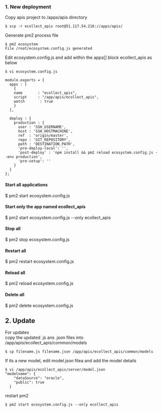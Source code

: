 
### 1. New deployment
Copy apis project to /apps/apis directory
```
$ scp -r ecollect_apis root@51.117.54.216://apps/apis/
```

Generate pm2 process file
```
$ pm2 ecosystem
File /root/ecosystem.config.js generated
```
Edit ecosystem.config.js and add within the apps[] block ecollect_apis as below
```
$ vi ecosystem.config.js

module.exports = {
  apps : [
    {
    name       : "ecollect_apis",
    script     : "/app/apis/ecollect_apis",
    watch       : true
    }
  ],

  deploy : {
    production : {
      user : 'SSH_USERNAME',
      host : 'SSH_HOSTMACHINE',
      ref  : 'origin/master',
      repo : 'GIT_REPOSITORY',
      path : 'DESTINATION_PATH',
      'pre-deploy-local': '',
      'post-deploy' : 'npm install && pm2 reload ecosystem.config.js --env production',
      'pre-setup': ''
    }
  }
};
```
#### Start all applications
$ pm2 start ecosystem.config.js

#### Start only the app named ecollect_apis
$ pm2 start ecosystem.config.js --only ecollect_apis

#### Stop all
$ pm2 stop ecosystem.config.js

#### Restart all
$ pm2 restart ecosystem.config.js

#### Reload all
$ pm2 reload ecosystem.config.js

#### Delete all
$ pm2 delete ecosystem.config.js

## 2. Update
For updates\
copy the updated .js ans .json files into /app/apis/ecollect_apis/common/models
```
$ cp filename.js filename.json /app/apis/ecollect_apis/common/models
```
If its a new model, edit model.json filea and add the model details
```
$ vi /app/apis/ecollect_apis/server/model.json
"modelname": {
    "dataSource": "oracle",
    "public": true
  }
```
restart pm2
```
$ pm2 start ecosystem.config.js --only ecollect_apis
```
